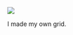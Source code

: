 ![](https://db-feed.s3.amazonaws.com/legacy/Screen_Shot_2018_11_20_at_5_17_44_PM-1542752372174.png)

I made my own grid.
